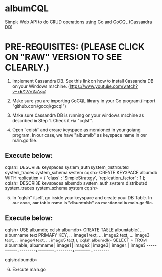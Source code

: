 # albumCQL
Simple Web API to do CRUD operations using Go and GoCQL (Cassandra DB)

PRE-REQUISITES: (PLEASE CLICK ON "RAW" VERSION TO SEE CLEARLY.)
===============
1. Implement Cassandra DB. See this link on how to install Cassandra DB on your Windows machine. (https://www.youtube.com/watch?v=EEXtVn3zAqc)

2. Make sure you are importing GoCQL library in your Go program.(import "github.com/gocql/gocql")

3. Make sure Cassandra DB is running on your windows machine as described in Step 1. Check it via "cqlsh".

4. Open "cqlsh" and create keyspace as mentioned in your golang program. In our case, we have "albumdb" as keyspace name in our main.go file.

Execute below:
--------------
cqlsh> DESCRIBE keyspaces
system_auth  system_distributed  system_traces
system_schema  system 
cqlsh> CREATE KEYSPACE albumdb WITH replication = { 'class' : 'SimpleStrategy', 'replication_factor' : 1 };
cqlsh> DESCRIBE keyspaces
albumdb        system_auth  system_distributed  system_traces
system_schema  system 
cqlsh> 

5. In "cqlsh" itself, go inside your keyspace and create your DB Table. In our case, our table name is "albumtable" as mentioned in main.go file.

Execute below: 
--------------
cqlsh> USE albumdb;
cqlsh:albumdb> CREATE TABLE albumtable(
        ... albumname text PRIMARY KEY,
        ... image1 text,
        ... image2 text,
        ... image3 text,
        ... image4 text,
        ... image5 text,);
cqlsh:albumdb> SELECT * FROM albumtable;
albumname | image1 | image2 | image3 | image4 | image5
-----------+--------+--------+--------+--------+--------

cqlsh:albumdb> 

6. Execute main.go

